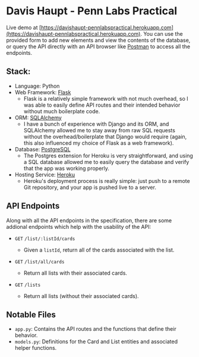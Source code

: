 # Davis Haupt - Penn Labs Practical

Live demo at [https://davishaupt-pennlabspractical.herokuapp.com](https://davishaupt-pennlabspractical.herokuapp.com). 
You can use the provided form to add new elements and view the contents of the database, 
or query the API directly with an API browser like [Postman](https://www.getpostman.com/) to access all the endpoints.

## Stack:
- Language: Python
- Web Framework: [Flask](http://flask.pocoo.org/)
    - Flask is a relatively simple framework with not much overhead, 
    so I was able to easily define API routes and their intended behavior without much boilerplate code.
- ORM: [SQLAlchemy](https://www.sqlalchemy.org/)
    - I have a bunch of experience with Django and its ORM, and SQLAlchemy allowed me to stay away from raw SQL requests
    without the overhead/boilerplate that Django would require 
    (again, this also influenced my choice of Flask as a web framework).
- Database: [PostgreSQL](https://www.postgresql.org/)
    - The Postgres extension for Heroku is very straightforward, 
    and using a SQL database allowed me to easily query the database and verify that the app was working properly.
- Hosting Service: [Heroku](https://www.heroku.com/home)
    - Heroku's deployment process is really simple: just push to a remote Git repository, 
    and your app is pushed live to a server.

## API Endpoints
Along with all the API endpoints in the specification, 
there are some addional endpoints which help with the usability of the API:

- `GET` `/list/:listId/cards`
    - Given a `listId`, return all of the cards associated with the list.
- `GET` `/list/all/cards`
    - Return all lists with their associated cards.
    
- `GET` `/lists`
    - Return all lists (without their associated cards).
    
## Notable Files
- `app.py`: Contains the API routes and the functions that define their behavior.
- `models.py`: Definitions for the Card and List entities and associated helper functions.
